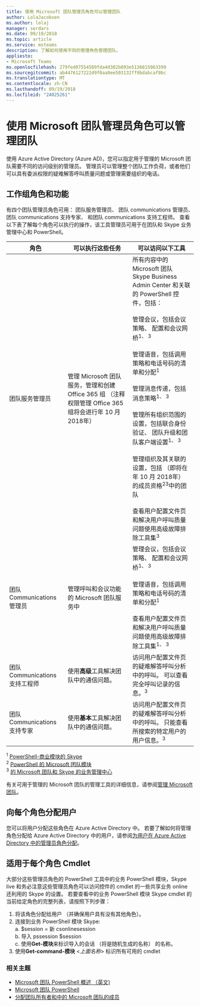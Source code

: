 ```yaml
---
title: 使用 Microsoft 团队管理员角色可以管理团队
author: LolaJacobsen
ms.author: lolaj
manager: serdars
ms.date: 09/19/2018
ms.topic: article
ms.service: msteams
description: 了解如何使用不同的管理角色管理团队。
appliesto:
- Microsoft Teams
ms.openlocfilehash: 279fed07554589fda4d302b893e5136815963399
ms.sourcegitcommit: ab4476127222d9f0aa9ee503132ff9bdabcaf9bc
ms.translationtype: MT
ms.contentlocale: zh-CN
ms.lasthandoff: 09/19/2018
ms.locfileid: "24025261"
---
```

# <a name="use-microsoft-teams-admin-roles-to-manage-teams"></a>使用 Microsoft 团队管理员角色可以管理团队

使用 Azure Active Directory (Azure AD)，您可以指定用于管理的 Microsoft 团队需要不同的访问级别的管理员。 管理员可以管理整个团队工作负荷，或者他们可以具有委派权限的疑难解答呼叫质量问题或管理需要组织的电话。 

## <a name="teams-roles-and-capabilities"></a>工作组角色和功能

有四个团队管理员角色可用： 团队服务管理员、 团队 communications 管理员、 团队 communications 支持专家、 和团队 communications 支持工程师。 查看以下表了解每个角色可以执行的操作，该工具管理员可用于在团队和 Skype 业务管理中心和 PowerShell。

<!-- add Global admin role? -->

| 角色 | 可以执行这些任务 | 可以访问以下工具 |
|----- | ------------------ | ------------------------------ |
| 团队服务管理员 | 管理 Microsoft 团队服务，管理和创建 Office 365 组 （注释权限管理 Office 365 组将会进行年 10 月 2018年） | 所有内容中的 Microsoft 团队 Skype Business Admin Center 和关联的 PowerShell 控件，包括：<br><br> 管理会议，包括会议策略、 配置和会议网桥<sup>1、 3</sup><br><br> 管理语音，包括调用策略和电话号码的清单和分配<sup>1</sup><br><br> 管理消息传递，包括消息策略<sup>1、 3</sup><br><br> 管理所有组织范围的设置，包括联合身份验证、 团队升级和团队客户端设置<sup>1、 3</sup><br><br> 管理组织及其关联的设置，包括 （即将在年 10 月 2018年） 的成员资格<sup>23</sup>中的团队<br><br> 查看用户配置文件页和解决用户呼叫质量问题使用高级故障排除工具集<sup>3</sup> |
| 团队 Communications 管理员 | 管理呼叫和会议功能的 Microsoft 团队服务中 | 管理会议，包括会议策略、 配置和会议网桥<sup>1、 3</sup><br><br> 管理语音，包括调用策略和电话号码的清单和分配<sup>1</sup><br><br> 查看用户配置文件页和解决用户呼叫质量问题使用高级故障排除工具集<sup>1、 3</sup> |
| 团队 Communications 支持工程师 | 使用**高级**工具解决团队中的通信问题。 | 访问用户配置文件页的疑难解答呼叫分析中的呼叫。 可以查看完全呼叫记录的信息。<sup>3</sup> |
| 团队 Communications 支持专家 | 使用**基本**工具解决团队中的通信问题。| 访问用户配置文件页的疑难解答呼叫分析中的呼叫。 只能查看所搜索的特定用户的用户信息。<sup>3</sup>

<sup>1</sup> [PowerShell-商业模块的 Skype](https://docs.microsoft.com/en-us/office365/enterprise/powershell/manage-skype-for-business-online-with-office-365-powershell)<br>
<sup>2</sup> [PowerShell 的 Microsoft 团队模块](https://www.powershellgallery.com/packages/MicrosoftTeams/)<br>
<sup>3</sup> [的 Microsoft 团队和 Skype 的业务管理中心](https://docs.microsoft.com/en-us/microsoftteams/manage-teams-skypeforbusiness-admin-center)
<!-- <sup>4</sup> Azure Active Directory Admin Center <<note that these are going to come later because they’re related to O365 Group management>> 
<sup>5</sup> Microsoft 365 Admin Center <<note that these are going to come later because they’re related to O365 Group management>> 
-->
有关可用于管理的 Microsoft 团队的管理工具的详细信息，请参阅[管理 Microsoft 团队](https://docs.microsoft.com/en-us/microsoftteams/manage-teams-skypeforbusiness-admin-center)。

## <a name="assign-users-to-each-role"></a>向每个角色分配用户

您可以将用户分配这些角色在 Azure Active Directory 中。 若要了解如何将管理角色分配给 Azure Active Directory 中的用户，请参阅[为用户在 Azure Active Directory 中的管理员角色分配](https://docs.microsoft.com/en-us/azure/active-directory/fundamentals/active-directory-users-assign-role-azure-portal)。

## <a name="cmdlets-available-for-each-role"></a>适用于每个角色 Cmdlet

大部分这些管理员角色的 PowerShell 工具中的业务 PowerShell 模块，Skype live 和务必注意这些管理员角色可以访问控件的 cmdlet 的一些共享业务 online 还利用的 Skype 的设置。 若要查看中的业务 PowerShell 模块 Skype cmdlet 的当前给定角色的完整列表，请按照下列步骤：

1. 将该角色分配给用户 （并确保用户具有没有其他角色）。
2. 连接到业务 PowerShell 模块 Skype:<br>
   a. $session = 新 csonlinesession<br>
   b. 导入 pssession $session<br>
   c. 使用**Get-模块**来标识导入的会话 （将是随机生成的名称） 的名称。<br>
3. 使用**Get-command-模块** <*上面名称*> 标识所有可用的 cmdlet

### <a name="related-topics"></a>相关主题

- [Microsoft 团队 PowerShell 概述 （英文)](teams-powershell-overview.md)
- [Microsoft 团队 PowerShell](https://docs.microsoft.com/en-us/powershell/module/teams/?view=teams-ps)
- [分配团队所有者和中的 Microsoft 团队的成员](https://docs.microsoft.com/en-us/microsoftteams/assign-roles-permissions)

